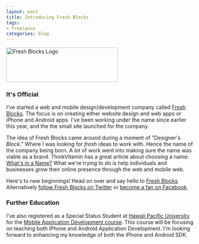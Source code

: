 ```yaml
--- 
layout: post
title: Introducing Fresh Blocks
tags: 
- freelance
categories: blog
---
```

<img src="http://www.johntwang.com/blogturbo.paulstamatiou.com/uploads/2009/12/Fresh_Blocks_Logo-300x93.png" alt="Fresh Blocks Logo" title="Fresh Blocks Logo" width="300" height="93" class="aligncenter size-medium wp-image-844" />
<h3>It's Official</h3>
<p>I've started a web and mobile design/development company called <a href="http://www.freshblocks.com" title="Fresh Blocks LLC">Fresh Blocks</a>. The focus is on creating either website design and web apps or iPhone and Android apps. I've been working under the name since earlier this year, and the the small site launched for the company.</p>

<p>The idea of Fresh Blocks came around during a moment of "Designer's <em>Block</em>." Where I was looking for <em>fresh</em> ideas to work with. Hence the name of the company being born. A lot of work went into making sure the name was viable as a brand. ThinkVitamin has a great article about choosing a name: <a href="http://carsonified.com/blog/business/whats-in-a-name/">What's in a Name?</a> What we're trying to do is help individuals and businesses grow their online presence through the web and mobile web.</p>

<p>Here's to new beginnings! Head on over and say hello to <a href="http://www.freshblocks.com">Fresh Blocks</a>. Alternatively <a href="http://www.twitter.com/freshblocks">follow Fresh Blocks on Twitter</a> or <a href="http://www.facebook.com/pages/Fresh-Blocks/142486677566">become a fan on Facebook</a>.</p>
<!--more-->
<h3>Further Education</h3>
<p>I've also registered as a Special Status Student at <a href="http://www.hpu.edu/">Hawaii Pacific University</a> for the <a href="http://www.hpu.edu/index.cfm?action=search.displaySearchCourseDetails&courseID=1715">Mobile Application Development course</a>. This course will be focusing on teaching both iPhone and Android Application Development. I'm looking forward to enhancing my knowledge of both the iPhone and Android SDK.</p>
